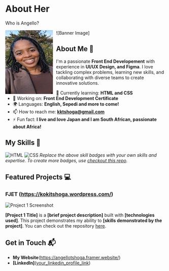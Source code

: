 # About Her
Who is Angello?

![Banner Image] <img src="PXL_20240217_064405796.jpg" alt="My Profile Picture" width="150" height="200" align="left" style="margin-right: 10px;">

## About Me 🚀

I'm a passionate **Front End Developement** with experience in **UI/UX Design, and Figma**. I love tackling complex problems, learning new skills, and collaborating with diverse teams to create innovative solutions.

- 🌱 Currently learning: **HTML and CSS**
- 🔭 Working on: **Front End Development Certificate**
- 🌍 Languages: **English, Sepedi and more to come!**
- 📫 How to reach me: **kktshoga@gmail.com**
- ⚡ Fun fact: **I live and love Japan and I am South African, passionate about Africa!**

## My Skills 🧠

![HTML](https://img.shields.io/badge/-HTML-E34F26?style=flat-square&logo=html5&logoColor=white)
![CSS](https://img.shields.io/badge/-CSS-1572B6?style=flat-square&logo=css3&logoColor=white)
*Replace the above skill badges with your own skills and expertise. To create more badges, use [checkout this repo](https://github.com/alexandresanlim/Badges4-README.md-Profile).*

## Featured Projects 💻

### FJET (https://kokitshoga.wordpress.com/)

![Project 1 Screenshot](project_1_screenshot_url)

**[Project 1 Title]** is a **[brief project description]** built with **[technologies used]**. This project demonstrates my ability to **[skills demonstrated by the project]**. You can check out the repository [here](project_1_repository_link).


## Get in Touch 📬

- **My Website**(https://angellotshoga.framer.website/)
- **[LinkedIn]**([your_linkedin_profile_link](https://www.linkedin.com/in/angello-tshoga-b416b2a7/))




